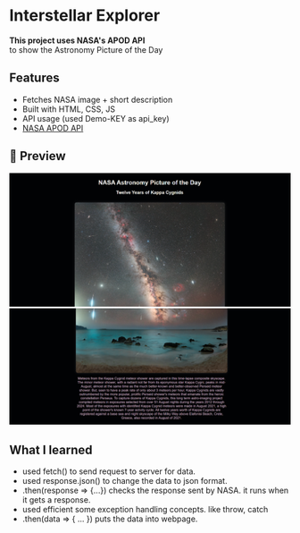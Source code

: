 #  Interstellar Explorer

**This project uses NASA's APOD API**  
to show the Astronomy Picture of the Day 

## Features
-  Fetches NASA image + short description
-  Built with HTML, CSS, JS
-  API usage (used Demo-KEY as api_key)
-  [NASA APOD API](https://api.nasa.gov/planetary/apod)

## 📸 Preview
![screenshot](./screenshot1.png)
![screenshot](./screenshot2.png)


## What I learned 
- used fetch() to send request to server for data.
- used response.json() to change the data to json format.
- .then(response => {...}) checks the response sent by NASA. it runs when it gets a response.
- used efficient some exception handling concepts. like throw, catch
-  .then(data => { ... }) puts the data into webpage.
